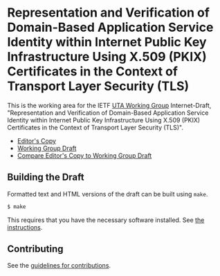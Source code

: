 # Representation and Verification of Domain-Based Application Service Identity within Internet Public Key Infrastructure Using X.509 (PKIX) Certificates in the Context of Transport Layer Security (TLS)

This is the working area for the IETF [UTA Working Group](https://datatracker.ietf.org/wg/uta/documents/) Internet-Draft, "Representation and Verification of Domain-Based Application Service Identity within Internet Public Key Infrastructure Using X.509 (PKIX) Certificates in the Context of Transport Layer Security (TLS)".

* [Editor's Copy](https://richsalz.github.io/draft-ietf-uta-rfc6125bis/#go.draft-ietf-uta-rfc6125bis.html)
* [Working Group Draft](https://datatracker.ietf.org/doc/html/draft-ietf-uta-rfc6125bis)
* [Compare Editor's Copy to Working Group Draft](https://richsalz.github.io/draft-ietf-uta-rfc6125bis/#go.draft-ietf-uta-rfc6125bis.diff)

## Building the Draft

Formatted text and HTML versions of the draft can be built using `make`.

```sh
$ make
```

This requires that you have the necessary software installed.  See
[the instructions](https://github.com/martinthomson/i-d-template/blob/main/doc/SETUP.md).


## Contributing

See the
[guidelines for contributions](https://github.com/richsalz/draft-ietf-uta-rfc6125bis/blob/master/CONTRIBUTING.md).
